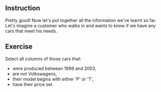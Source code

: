 ## Instruction
Pretty good! Now let's put together all the information we've learnt so far. Let's imagine a customer who walks in and wants to know if we have any cars that meet his needs.

## Exercise
Select all columns of those cars that:

- were produced between 1999 and 2003,
- are not Volkswagens,
- their model begins with either 'P' or 'T',
- have their price set.
